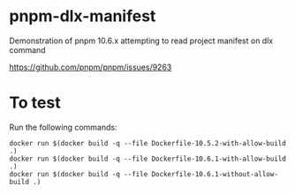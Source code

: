 # pnpm-dlx-manifest
Demonstration of pnpm 10.6.x attempting to read project manifest on dlx command

https://github.com/pnpm/pnpm/issues/9263

# To test

Run the following commands:

```
docker run $(docker build -q --file Dockerfile-10.5.2-with-allow-build .)
docker run $(docker build -q --file Dockerfile-10.6.1-with-allow-build .)
docker run $(docker build -q --file Dockerfile-10.6.1-without-allow-build .)
```
